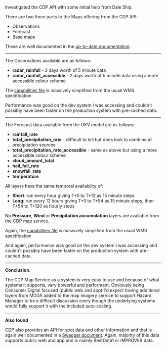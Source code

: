 Investigated the CDP API with some initial help from Dale Ship.

There are two three parts to the Maps offering from the CDP API:

* Observations
* Forecast
* Base maps

These are well documented in the [up-to-date documentation](https://metoffice.sharepoint.com/sites/TechnologyAtlasTeamExt/SitePages/CDP-CC-Maps-Service.aspx).

---

The Observations available are as follows:

* **radar_rainfall** - 2 days worth of 5 minute data
* **radar_rainfall_accessible** - 2 days worth of 5 minute data using a more accessible colour scheme

The [capabilities file](https://maps.consumer-digital.api.metoffice.gov.uk/v1/config/get-capabilities/ob.xml) is massively simplified from the usual WMS specification

Performance was good on the dev system I was accessing and couldn't possibly have been faster on the production system with pre-cached data.

---

The Forecast data available from the UKV model are as follows:

* **rainfall_rate**
* **total_precipitation_rate** - difficult to tell but does look to combine all precipitation sources
* **total_precipitation_rate_accessible** - same as above but using a more accessible colour scheme
* **cloud_amount_total**
* **hail_fall_rate**
* **snowfall_rate**
* **temperature**

All layers have the same temporal availability of:

* **Short**: run every hour giving T+0 to T+12 as 15 minute steps
* **Long**: run every 12 hours giving T+0 to T+54 as 15 minute steps, then T+54 to T+120 as hourly steps

No **Pressure**, **Wind** or **Precipitation accumulation** layers are available from the CDP map service.

Again, the [capabilities file](https://maps.consumer-digital.api.metoffice.gov.uk/v1/config/get-capabilities/fc.xml) is massively simplified from the usual WMS specification

And again, performance was good on the dev system I was accessing and couldn't possibly have been faster on the production system with pre-cached data.

---

**Conclusion**. 

The CDP Map Service as a system is very easy to use and because of what systems it supports, very powerful and performant. Obviously being Consumer Digital focused (public web and app) I'd expect having additional layers from MDDA added to the map imagery service to support Hazard Manager to be a difficult discussion every though the underlying systems would fully support it with the included auto-scaling.

---

**Also found**

CDP also provides an API for spot data and other information and that is again well documented in a [Swagger document](https://data.dev.consumer-digital.api.metoffice.gov.uk/v1/swagger/index.html). Again, majority of this data supports public web and app and is mainly BestData1 or IMPROVER data.
